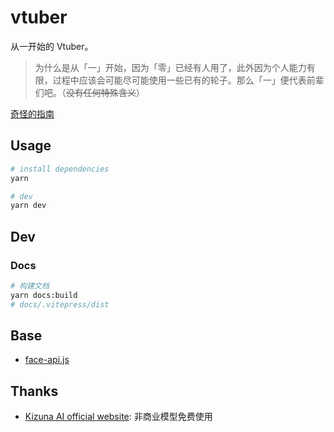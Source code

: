 # vtuber

从一开始的 Vtuber。

> 为什么是从「一」开始，因为「零」已经有人用了，此外因为个人能力有限，过程中应该会可能尽可能使用一些已有的轮子。那么「一」便代表前辈们吧。（~~没有任何特殊含义~~）

[奇怪的指南](https://docs.vtuber.yunyoujun.cn)

## Usage

```sh
# install dependencies
yarn

# dev
yarn dev
```

## Dev

### Docs

```bash
# 构建文档
yarn docs:build
# docs/.vitepress/dist
```

## Base

- [face-api.js](https://github.com/justadudewhohacks/face-api.js/)

## Thanks

- [Kizuna AI official website](https://kizunaai.com/): 非商业模型免费使用
